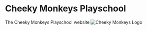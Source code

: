 # Cheeky Monkeys Playschool

The Cheeky Monkeys Playschool website ![Cheeky Monkeys Logo](https://ibb.co/K5z7S50)